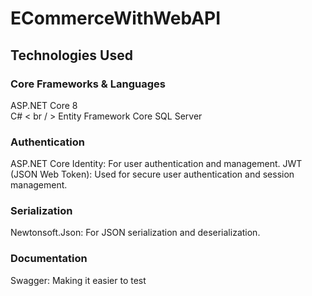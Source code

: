 # ECommerceWithWebAPI

## Technologies Used

### Core Frameworks & Languages

ASP.NET Core 8 <br />
C# < br / >
Entity Framework Core 
SQL Server

### Authentication

ASP.NET Core Identity: For user authentication and management.
JWT (JSON Web Token): Used for secure user authentication and session management.

### Serialization

Newtonsoft.Json: For JSON serialization and deserialization.

### Documentation

Swagger: Making it easier to test
